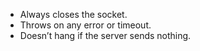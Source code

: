 - Always closes the socket.
- Throws on any error or timeout.
- Doesn’t hang if the server sends nothing.
